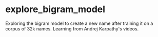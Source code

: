 # explore_bigram_model
Exploring the bigram model to create a new name after training it on a corpus of 32k names.
Learning from Andrej Karpathy's videos.
